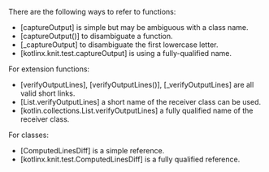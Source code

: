 There are the following ways to refer to functions:
* [captureOutput] is simple but may be ambiguous with a class name.
* [captureOutput()] to disambiguate a function.
* [_captureOutput] to disambiguate the first lowercase letter.
* [kotlinx.knit.test.captureOutput] is using a fully-qualified name. 

For extension functions:
* [verifyOutputLines], [verifyOutputLines()], [_verifyOutputLines] are all valid short links.
* [List.verifyOutputLines] a short name of the receiver class can be used.
* [kotlin.collections.List.verifyOutputLines] a fully qualified name of the receiver class.

For classes:
* [ComputedLinesDiff] is a simple reference.
* [kotlinx.knit.test.ComputedLinesDiff] is a fully qualified reference.

<!--- MODULE /kotlinx-knit-test -->
<!--- INDEX kotlinx.knit.test -->
<!--- END -->
